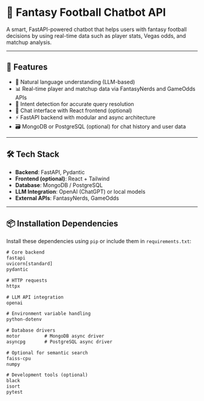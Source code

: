 # 🏈 Fantasy Football Chatbot API

A smart, FastAPI-powered chatbot that helps users with fantasy football decisions by using real-time data such as player stats, Vegas odds, and matchup analysis.

---

## 🚀 Features

- 🧠 Natural language understanding (LLM-based)
- 📊 Real-time player and matchup data via FantasyNerds and GameOdds APIs
- 🎯 Intent detection for accurate query resolution
- 💬 Chat interface with React frontend (optional)
- ⚡ FastAPI backend with modular and async architecture
- 🗃️ MongoDB or PostgreSQL (optional) for chat history and user data

---

## 🛠️ Tech Stack

- **Backend**: FastAPI, Pydantic  
- **Frontend (optional)**: React + Tailwind  
- **Database**: MongoDB / PostgreSQL  
- **LLM Integration**: OpenAI (ChatGPT) or local models  
- **External APIs**: FantasyNerds, GameOdds  

---

## 📦 Installation Dependencies

Install these dependencies using `pip` or include them in `requirements.txt`:

```txt
# Core backend
fastapi
uvicorn[standard]
pydantic

# HTTP requests
httpx

# LLM API integration
openai

# Environment variable handling
python-dotenv

# Database drivers
motor         # MongoDB async driver
asyncpg       # PostgreSQL async driver

# Optional for semantic search
faiss-cpu
numpy

# Development tools (optional)
black
isort
pytest
